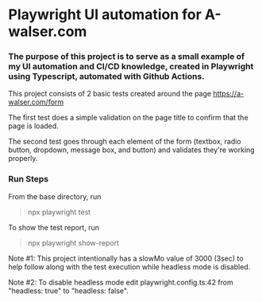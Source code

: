 # Playwright UI automation for A-walser.com

### The purpose of this project is to serve as a small example of my UI automation and CI/CD knowledge, created in Playwright using Typescript, automated with Github Actions.

This project consists of 2 basic tests created around the page https://a-walser.com/form

The first test does a simple validation on the page title to confirm that the page is loaded.

The second test goes through each element of the form (textbox, radio button, dropdown, message box, and button) and validates they're working properly.

### Run Steps

From the base directory, run

> npx playwright test

To show the test report, run

> npx playwright show-report

Note #1: This project intentionally has a slowMo value of 3000 (3sec) to help follow along with the test execution while headless mode is disabled.

Note #2: To disable headless mode edit playwright.config.ts:42 from "headless: true" to "headless: false".

